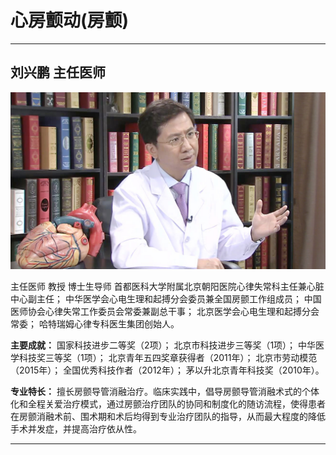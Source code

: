 # 心房颤动(房颤)

---

## 刘兴鹏 主任医师

![1679379094161](image/c06_063/1679379094161.png)

主任医师 教授 博士生导师 首都医科大学附属北京朝阳医院心律失常科主任兼心脏中心副主任； 中华医学会心电生理和起搏分会委员兼全国房颤工作组成员； 中国医师协会心律失常工作委员会常委兼副总干事； 北京医学会心电生理和起搏分会常委； 哈特瑞姆心律专科医生集团创始人。

**主要成就：** 国家科技进步二等奖（2项）； 北京市科技进步三等奖（1项）； 中华医学科技奖三等奖（1项）； 北京青年五四奖章获得者（2011年）； 北京市劳动模范（2015年）； 全国优秀科技作者（2012年）； 茅以升北京青年科技奖（2010年）。

**专业特长：** 擅长房颤导管消融治疗。临床实践中，倡导房颤导管消融术式的个体化和全程关爱治疗模式，通过房颤治疗团队的协同和制度化的随访流程，使得患者在房颤消融术前、围术期和术后均得到专业治疗团队的指导，从而最大程度的降低手术并发症，并提高治疗依从性。

---
